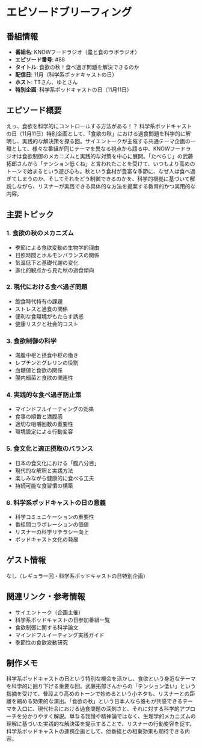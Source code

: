 # エピソードブリーフィング

## 番組情報
- **番組名**: KNOWフードラジオ（農と食のラボラジオ）
- **エピソード番号**: #88
- **タイトル**: 食欲の秋！食べ過ぎ問題を解決できるのか
- **配信日**: 11月（科学系ポッドキャストの日）
- **ホスト**: TTさん、ゆとさん
- **特別企画**: 科学系ポッドキャストの日（11月11日）

## エピソード概要

えっ、食欲を科学的にコントロールする方法がある！？
科学系ポッドキャストの日（11月11日）特別企画として、「食欲の秋」における過食問題を科学的に解明し、実践的な解決策を探る回。サイエントークが主催する共通テーマ企画の一環として、様々な番組が同じテーマを異なる視点から語る中、KNOWフードラジオは食欲制御のメカニズムと実践的な対策を中心に展開。「たべらじ」の武藤拓郎さんから「テンション低くね」と言われたことを受けて、いつもより高めのトーンで始まるという遊び心も。秋という食材が豊富な季節に、なぜ人は食べ過ぎてしまうのか、そしてそれをどう制御できるのかを、科学的根拠に基づいて解説しながら、リスナーが実践できる具体的な方法を提案する教育的かつ実用的な内容。

## 主要トピック

### 1. 食欲の秋のメカニズム
- 季節による食欲変動の生物学的理由
- 日照時間とホルモンバランスの関係
- 気温低下と基礎代謝の変化
- 進化的観点から見た秋の過食傾向

### 2. 現代における食べ過ぎ問題
- 飽食時代特有の課題
- ストレスと過食の関係
- 便利な食環境がもたらす誘惑
- 健康リスクと社会的コスト

### 3. 食欲制御の科学
- 満腹中枢と摂食中枢の働き
- レプチンとグレリンの役割
- 血糖値と食欲の関係
- 腸内細菌と食欲の関連性

### 4. 実践的な食べ過ぎ防止策
- マインドフルイーティングの効果
- 食事の順番と満腹感
- 適切な咀嚼回数の重要性
- 環境設定による行動変容

### 5. 食文化と適正摂取のバランス
- 日本の食文化における「腹八分目」
- 現代的な解釈と実践方法
- 楽しみながら健康的に食べる工夫
- 持続可能な食習慣の構築

### 6. 科学系ポッドキャストの日の意義
- 科学コミュニケーションの重要性
- 番組間コラボレーションの価値
- リスナーの科学リテラシー向上
- ポッドキャスト文化の発展

## ゲスト情報

なし（レギュラー回・科学系ポッドキャストの日特別企画）

## 関連リンク・参考情報

- サイエントーク（企画主催）
- 科学系ポッドキャストの日参加番組一覧
- 食欲制御に関する科学論文
- マインドフルイーティング実践ガイド
- 季節性の食欲変動研究

## 制作メモ

科学系ポッドキャストの日という特別な機会を活かし、食欲という身近なテーマを科学的に掘り下げる重要な回。武藤拓郎さんからの「テンション低い」という指摘を受けて、普段より高めのトーンで始めるという小ネタも、リスナーとの距離を縮める効果的な演出。「食欲の秋」という日本人なら誰もが共感できるテーマを入口に、現代社会における過食問題の深刻さと、それに対する科学的アプローチを分かりやすく解説。単なる我慢や精神論ではなく、生理学的メカニズムの理解に基づいた実践的な解決策を提示することで、リスナーの行動変容を促す。科学系ポッドキャストの連携企画として、他番組との相乗効果も期待できる内容。